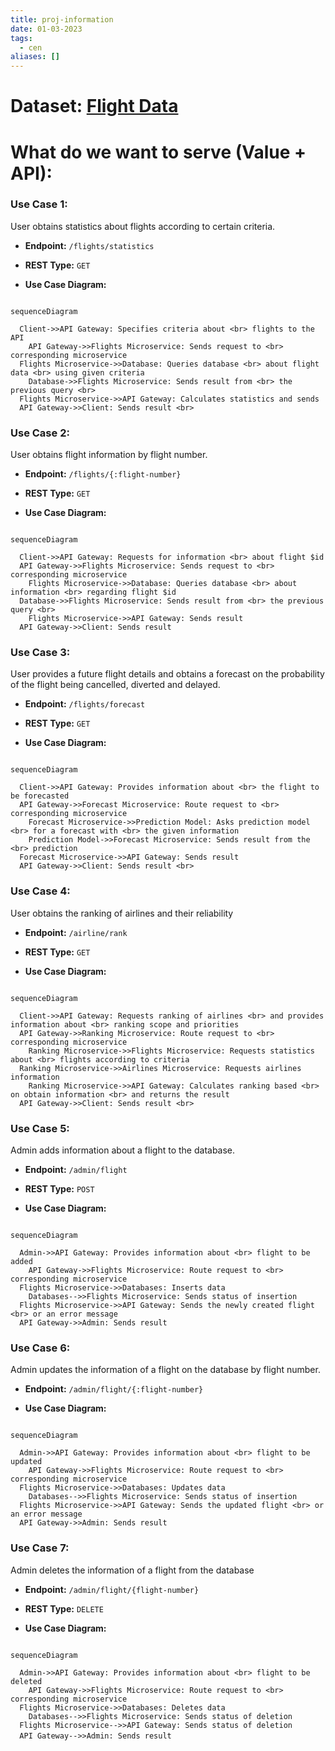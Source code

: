 ```yaml
---
title: proj-information
date: 01-03-2023
tags:
  - cen
aliases: []
---
```


# Dataset: [Flight Data](https://www.kaggle.com/datasets/robikscube/flight-delay-dataset-20182022?select=Combined_Flights_2022.csv)

# What do we want to serve (Value + API):

### **Use Case 1:** 

User obtains statistics about flights according to certain criteria.

- **Endpoint:** `/flights/statistics`

- **REST Type:** `GET`

- **Use Case Diagram:**
```mermaid

sequenceDiagram

  Client->>API Gateway: Specifies criteria about <br> flights to the API
	API Gateway->>Flights Microservice: Sends request to <br> corresponding microservice
  Flights Microservice->>Database: Queries database <br> about flight data <br> using given criteria
	Database->>Flights Microservice: Sends result from <br> the previous query <br>
  Flights Microservice->>API Gateway: Calculates statistics and sends
  API Gateway->>Client: Sends result <br>

```

### **Use Case 2:** 

User obtains flight information by flight number.

- **Endpoint:** `/flights/{:flight-number}`

- **REST Type:** `GET`

- **Use Case Diagram:**
```mermaid

sequenceDiagram

  Client->>API Gateway: Requests for information <br> about flight $id
  API Gateway->>Flights Microservice: Sends request to <br> corresponding microservice
	Flights Microservice->>Database: Queries database <br> about information <br> regarding flight $id
  Database->>Flights Microservice: Sends result from <br> the previous query <br>
	Flights Microservice->>API Gateway: Sends result
  API Gateway->>Client: Sends result

```

### **Use Case 3:** 

User provides a future flight details and obtains a forecast on the probability of the flight being cancelled, diverted and delayed.

- **Endpoint:** `/flights/forecast`

- **REST Type:** `GET`

- **Use Case Diagram:**
```mermaid

sequenceDiagram

  Client->>API Gateway: Provides information about <br> the flight to be forecasted
  API Gateway->>Forecast Microservice: Route request to <br> corresponding microservice
	Forecast Microservice->>Prediction Model: Asks prediction model <br> for a forecast with <br> the given information
	Prediction Model->>Forecast Microservice: Sends result from the <br> prediction
  Forecast Microservice->>API Gateway: Sends result
  API Gateway->>Client: Sends result <br>

```

### **Use Case 4:** 

User obtains the ranking of airlines and their reliability

- **Endpoint:** `/airline/rank`

- **REST Type:** `GET`

- **Use Case Diagram:**
```mermaid

sequenceDiagram

  Client->>API Gateway: Requests ranking of airlines <br> and provides information about <br> ranking scope and priorities
  API Gateway->>Ranking Microservice: Route request to <br> corresponding microservice
	Ranking Microservice->>Flights Microservice: Requests statistics about <br> flights according to criteria
  Ranking Microservice->>Airlines Microservice: Requests airlines information
	Ranking Microservice->>API Gateway: Calculates ranking based <br> on obtain information <br> and returns the result
  API Gateway->>Client: Sends result <br>

```

### **Use Case 5:**

Admin adds information about a flight to the database.

- **Endpoint:** `/admin/flight`
  
- **REST Type:** `POST`
  
- **Use Case Diagram:**
```mermaid

sequenceDiagram

  Admin->>API Gateway: Provides information about <br> flight to be added
	API Gateway->>Flights Microservice: Route request to <br> corresponding microservice
  Flights Microservice->>Databases: Inserts data
	Databases-->>Flights Microservice: Sends status of insertion
  Flights Microservice->>API Gateway: Sends the newly created flight <br> or an error message
  API Gateway->>Admin: Sends result

```

### **Use Case 6:**

Admin updates the information of a flight on the database by flight number.

- **Endpoint:** `/admin/flight/{:flight-number}`
  
- **Use Case Diagram:**
```mermaid

sequenceDiagram

  Admin->>API Gateway: Provides information about <br> flight to be updated
	API Gateway->>Flights Microservice: Route request to <br> corresponding microservice
  Flights Microservice->>Databases: Updates data
	Databases-->>Flights Microservice: Sends status of insertion
  Flights Microservice->>API Gateway: Sends the updated flight <br> or an error message
  API Gateway->>Admin: Sends result

```

### **Use Case 7:**

Admin deletes the information of a flight from the database

- **Endpoint:** `/admin/flight/{flight-number}`
  
- **REST Type:** `DELETE`

- **Use Case Diagram:**
```mermaid

sequenceDiagram

  Admin->>API Gateway: Provides information about <br> flight to be deleted
	API Gateway->>Flights Microservice: Route request to <br> corresponding microservice
  Flights Microservice->>Databases: Deletes data
	Databases-->>Flights Microservice: Sends status of deletion
  Flights Microservice-->>API Gateway: Sends status of deletion
  API Gateway-->>Admin: Sends resultㅤ

```